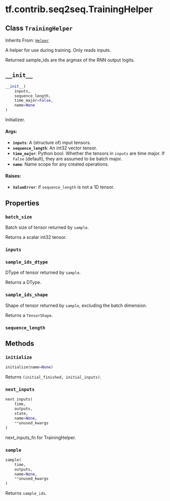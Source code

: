 <div itemscope itemtype="http://developers.google.com/ReferenceObject">
<meta itemprop="name" content="tf.contrib.seq2seq.TrainingHelper" />
<meta itemprop="path" content="Stable" />
<meta itemprop="property" content="batch_size"/>
<meta itemprop="property" content="inputs"/>
<meta itemprop="property" content="sample_ids_dtype"/>
<meta itemprop="property" content="sample_ids_shape"/>
<meta itemprop="property" content="sequence_length"/>
<meta itemprop="property" content="__init__"/>
<meta itemprop="property" content="initialize"/>
<meta itemprop="property" content="next_inputs"/>
<meta itemprop="property" content="sample"/>
</div>

# tf.contrib.seq2seq.TrainingHelper

## Class `TrainingHelper`

Inherits From: [`Helper`](../../../tf/contrib/seq2seq/Helper.md)

A helper for use during training.  Only reads inputs.

Returned sample_ids are the argmax of the RNN output logits.

<h2 id="__init__"><code>__init__</code></h2>

``` python
__init__(
    inputs,
    sequence_length,
    time_major=False,
    name=None
)
```

Initializer.

#### Args:

* <b>`inputs`</b>: A (structure of) input tensors.
* <b>`sequence_length`</b>: An int32 vector tensor.
* <b>`time_major`</b>: Python bool.  Whether the tensors in `inputs` are time major.
    If `False` (default), they are assumed to be batch major.
* <b>`name`</b>: Name scope for any created operations.


#### Raises:

* <b>`ValueError`</b>: if `sequence_length` is not a 1D tensor.



## Properties

<h3 id="batch_size"><code>batch_size</code></h3>

Batch size of tensor returned by `sample`.

Returns a scalar int32 tensor.

<h3 id="inputs"><code>inputs</code></h3>



<h3 id="sample_ids_dtype"><code>sample_ids_dtype</code></h3>

DType of tensor returned by `sample`.

Returns a DType.

<h3 id="sample_ids_shape"><code>sample_ids_shape</code></h3>

Shape of tensor returned by `sample`, excluding the batch dimension.

Returns a `TensorShape`.

<h3 id="sequence_length"><code>sequence_length</code></h3>





## Methods

<h3 id="initialize"><code>initialize</code></h3>

``` python
initialize(name=None)
```

Returns `(initial_finished, initial_inputs)`.

<h3 id="next_inputs"><code>next_inputs</code></h3>

``` python
next_inputs(
    time,
    outputs,
    state,
    name=None,
    **unused_kwargs
)
```

next_inputs_fn for TrainingHelper.

<h3 id="sample"><code>sample</code></h3>

``` python
sample(
    time,
    outputs,
    name=None,
    **unused_kwargs
)
```

Returns `sample_ids`.



